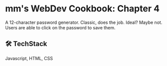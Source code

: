 
# mm's WebDev Cookbook: Chapter 4

A 12-character  password generator. Classic, does the job. Ideal? Maybe not. Users are able to click on the password to save them.


## 🛠 TechStack
Javascript, HTML, CSS

